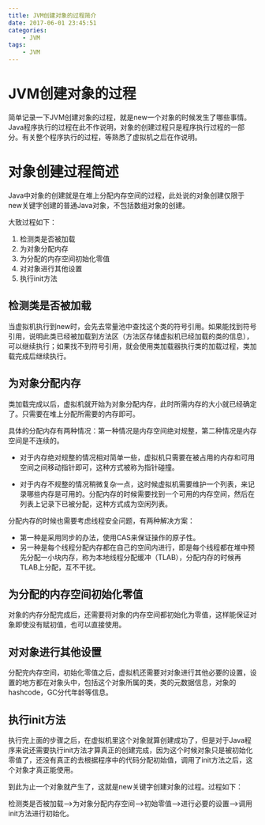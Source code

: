 ```yaml
---
title: JVM创建对象的过程简介
date: 2017-06-01 23:45:51
categories: 
	- JVM
tags:
	- JVM
---
```

# JVM创建对象的过程
简单记录一下JVM创建对象的过程，就是new一个对象的时候发生了哪些事情。Java程序执行的过程在此不作说明，对象的创建过程只是程序执行过程的一部分。有关整个程序执行的过程，等熟悉了虚拟机之后在作说明。

<!--more-->

# 对象创建过程简述
Java中对象的创建就是在堆上分配内存空间的过程，此处说的对象创建仅限于new关键字创建的普通Java对象，不包括数组对象的创建。

大致过程如下：

1. 检测类是否被加载
2. 为对象分配内存
3. 为分配的内存空间初始化零值
4. 对对象进行其他设置
5. 执行init方法

## 检测类是否被加载
当虚拟机执行到new时，会先去常量池中查找这个类的符号引用。如果能找到符号引用，说明此类已经被加载到方法区（方法区存储虚拟机已经加载的类的信息），可以继续执行；如果找不到符号引用，就会使用类加载器执行类的加载过程，类加载完成后继续执行。

## 为对象分配内存
类加载完成以后，虚拟机就开始为对象分配内存，此时所需内存的大小就已经确定了。只需要在堆上分配所需要的内存即可。

具体的分配内存有两种情况：第一种情况是内存空间绝对规整，第二种情况是内存空间是不连续的。

* 对于内存绝对规整的情况相对简单一些，虚拟机只需要在被占用的内存和可用空间之间移动指针即可，这种方式被称为指针碰撞。

* 对于内存不规整的情况稍微复杂一点，这时候虚拟机需要维护一个列表，来记录哪些内存是可用的。分配内存的时候需要找到一个可用的内存空间，然后在列表上记录下已被分配，这种方式成为空闲列表。

分配内存的时候也需要考虑线程安全问题，有两种解决方案：

* 第一种是采用同步的办法，使用CAS来保证操作的原子性。
* 另一种是每个线程分配内存都在自己的空间内进行，即是每个线程都在堆中预先分配一小块内存，称为本地线程分配缓冲（TLAB），分配内存的时候再TLAB上分配，互不干扰。

## 为分配的内存空间初始化零值
对象的内存分配完成后，还需要将对象的内存空间都初始化为零值，这样能保证对象即使没有赋初值，也可以直接使用。

## 对对象进行其他设置
分配完内存空间，初始化零值之后，虚拟机还需要对对象进行其他必要的设置，设置的地方都在对象头中，包括这个对象所属的类，类的元数据信息，对象的hashcode，GC分代年龄等信息。

## 执行init方法
执行完上面的步骤之后，在虚拟机里这个对象就算创建成功了，但是对于Java程序来说还需要执行init方法才算真正的创建完成，因为这个时候对象只是被初始化零值了，还没有真正的去根据程序中的代码分配初始值，调用了init方法之后，这个对象才真正能使用。

到此为止一个对象就产生了，这就是new关键字创建对象的过程。过程如下：

检测类是否被加载-->为对象分配内存空间-->初始零值-->进行必要的设置-->调用init方法进行初始化。